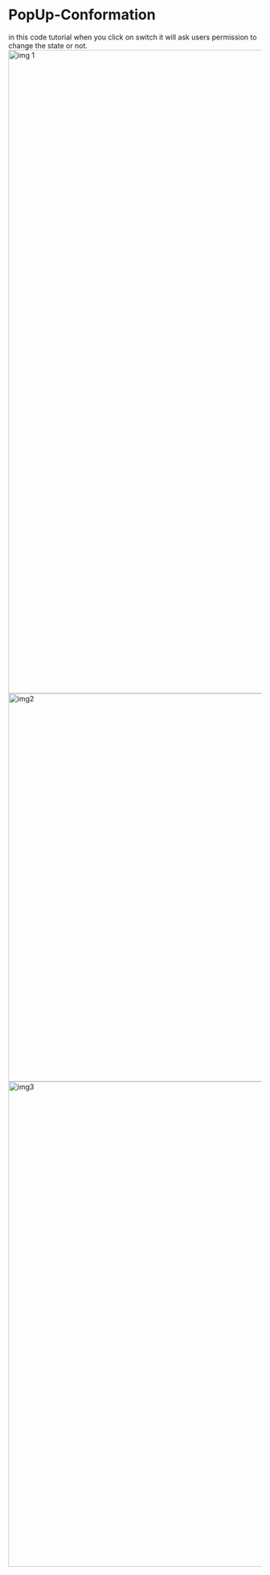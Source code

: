 # PopUp-Conformation
in this code tutorial when you click on switch it will ask users permission to change the state or not. 
<img width="1280" alt="img 1" src="https://user-images.githubusercontent.com/88680462/222942148-912c9e13-d939-483e-a68b-876f8d8d2d45.png">
<img width="772" alt="img2" src="https://user-images.githubusercontent.com/88680462/222942149-e8e5e674-c6e1-4bc8-bc97-722ebb704d10.png">
<img width="965" alt="img3" src="https://user-images.githubusercontent.com/88680462/222942150-b8477add-e2e4-4c21-81ed-7399d81f9dab.png">
